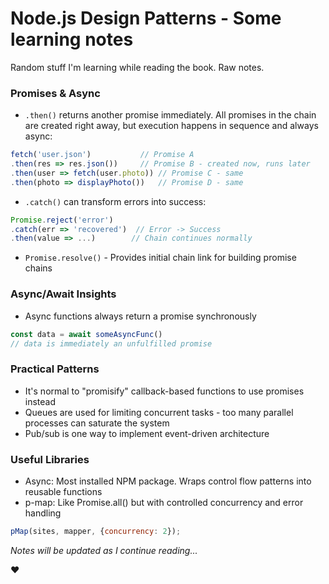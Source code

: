 # Node.js Design Patterns - Some learning notes

Random stuff I'm learning while reading the book. Raw notes.


### Promises & Async 
- `.then()` returns another promise immediately. All promises in the chain are created right away, but execution happens in sequence and always async:
```js
fetch('user.json')           // Promise A
.then(res => res.json())     // Promise B - created now, runs later
.then(user => fetch(user.photo)) // Promise C - same
.then(photo => displayPhoto())   // Promise D - same
```

- `.catch()` can transform errors into success:
```js
Promise.reject('error')
.catch(err => 'recovered')  // Error -> Success
.then(value => ...)        // Chain continues normally
```

- `Promise.resolve()` - Provides initial chain link for building promise chains

### Async/Await Insights
- Async functions always return a promise synchronously
```js
const data = await someAsyncFunc()
// data is immediately an unfulfilled promise
```

### Practical Patterns
- It's normal to "promisify" callback-based functions to use promises instead
- Queues are used for limiting concurrent tasks - too many parallel processes can saturate the system
- Pub/sub is one way to implement event-driven architecture

### Useful Libraries
- Async: Most installed NPM package. Wraps control flow patterns into reusable functions
- p-map: Like Promise.all() but with controlled concurrency and error handling
```js
pMap(sites, mapper, {concurrency: 2});
```

*Notes will be updated as I continue reading...*

 ❤️
